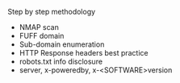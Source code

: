 Step by step methodology
- NMAP scan 
- FUFF domain
- Sub-domain enumeration
- HTTP Response headers best practice
- robots.txt info disclosure
- server, x-poweredby, x-\<SOFTWARE>version

